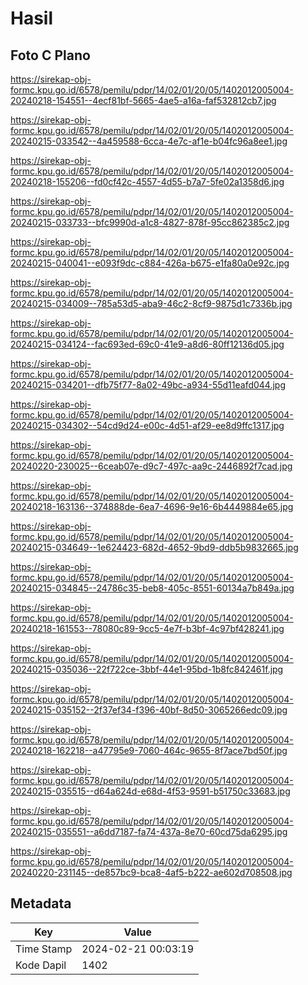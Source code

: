 # Hasil

## Foto C Plano

https://sirekap-obj-formc.kpu.go.id/6578/pemilu/pdpr/14/02/01/20/05/1402012005004-20240218-154551--4ecf81bf-5665-4ae5-a16a-faf532812cb7.jpg

https://sirekap-obj-formc.kpu.go.id/6578/pemilu/pdpr/14/02/01/20/05/1402012005004-20240215-033542--4a459588-6cca-4e7c-af1e-b04fc96a8ee1.jpg

https://sirekap-obj-formc.kpu.go.id/6578/pemilu/pdpr/14/02/01/20/05/1402012005004-20240218-155206--fd0cf42c-4557-4d55-b7a7-5fe02a1358d6.jpg

https://sirekap-obj-formc.kpu.go.id/6578/pemilu/pdpr/14/02/01/20/05/1402012005004-20240215-033733--bfc9990d-a1c8-4827-878f-95cc862385c2.jpg

https://sirekap-obj-formc.kpu.go.id/6578/pemilu/pdpr/14/02/01/20/05/1402012005004-20240215-040041--e093f9dc-c884-426a-b675-e1fa80a0e92c.jpg

https://sirekap-obj-formc.kpu.go.id/6578/pemilu/pdpr/14/02/01/20/05/1402012005004-20240215-034009--785a53d5-aba9-46c2-8cf9-9875d1c7336b.jpg

https://sirekap-obj-formc.kpu.go.id/6578/pemilu/pdpr/14/02/01/20/05/1402012005004-20240215-034124--fac693ed-69c0-41e9-a8d6-80ff12136d05.jpg

https://sirekap-obj-formc.kpu.go.id/6578/pemilu/pdpr/14/02/01/20/05/1402012005004-20240215-034201--dfb75f77-8a02-49bc-a934-55d11eafd044.jpg

https://sirekap-obj-formc.kpu.go.id/6578/pemilu/pdpr/14/02/01/20/05/1402012005004-20240215-034302--54cd9d24-e00c-4d51-af29-ee8d9ffc1317.jpg

https://sirekap-obj-formc.kpu.go.id/6578/pemilu/pdpr/14/02/01/20/05/1402012005004-20240220-230025--6ceab07e-d9c7-497c-aa9c-2446892f7cad.jpg

https://sirekap-obj-formc.kpu.go.id/6578/pemilu/pdpr/14/02/01/20/05/1402012005004-20240218-163136--374888de-6ea7-4696-9e16-6b4449884e65.jpg

https://sirekap-obj-formc.kpu.go.id/6578/pemilu/pdpr/14/02/01/20/05/1402012005004-20240215-034649--1e624423-682d-4652-9bd9-ddb5b9832665.jpg

https://sirekap-obj-formc.kpu.go.id/6578/pemilu/pdpr/14/02/01/20/05/1402012005004-20240215-034845--24786c35-beb8-405c-8551-60134a7b849a.jpg

https://sirekap-obj-formc.kpu.go.id/6578/pemilu/pdpr/14/02/01/20/05/1402012005004-20240218-161553--78080c89-9cc5-4e7f-b3bf-4c97bf428241.jpg

https://sirekap-obj-formc.kpu.go.id/6578/pemilu/pdpr/14/02/01/20/05/1402012005004-20240215-035036--22f722ce-3bbf-44e1-95bd-1b8fc842461f.jpg

https://sirekap-obj-formc.kpu.go.id/6578/pemilu/pdpr/14/02/01/20/05/1402012005004-20240215-035152--2f37ef34-f396-40bf-8d50-3065266edc09.jpg

https://sirekap-obj-formc.kpu.go.id/6578/pemilu/pdpr/14/02/01/20/05/1402012005004-20240218-162218--a47795e9-7060-464c-9655-8f7ace7bd50f.jpg

https://sirekap-obj-formc.kpu.go.id/6578/pemilu/pdpr/14/02/01/20/05/1402012005004-20240215-035515--d64a624d-e68d-4f53-9591-b51750c33683.jpg

https://sirekap-obj-formc.kpu.go.id/6578/pemilu/pdpr/14/02/01/20/05/1402012005004-20240215-035551--a6dd7187-fa74-437a-8e70-60cd75da6295.jpg

https://sirekap-obj-formc.kpu.go.id/6578/pemilu/pdpr/14/02/01/20/05/1402012005004-20240220-231145--de857bc9-bca8-4af5-b222-ae602d708508.jpg


## Metadata

| Key        | Value               |
| ---------- | ------------------- |
| Time Stamp | 2024-02-21 00:03:19 |
| Kode Dapil | 1402                |



